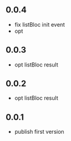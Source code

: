 ## 0.0.4
* fix listBloc init event
* opt

## 0.0.3
* opt listBloc result

## 0.0.2
* opt listBloc result

## 0.0.1
* publish first version